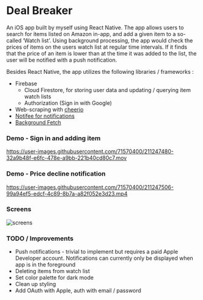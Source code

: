 # Deal Breaker

An iOS app built by myself using React Native. The app allows users to search for items listed on Amazon in-app, and add a given item to a so-called ‘Watch list’. Using background processing, the app would check the prices of items on the users watch list at regular time intervals. If it finds that the price of an item is lower than at the time it was added to the list, the user will be notified with a push notification.

Besides React Native, the app utilizes the following libraries / frameworks :

- Firebase
    - Cloud Firestore, for storing user data and updating / querying item watch lists
    - Authorization (Sign in with Google)
- Web-scraping with [cheerio](https://github.com/oyyd/cheerio-without-node-native)
- [Notifee for notifications](https://notifee.app/react-native/docs/overview)
- [Background Fetch](https://github.com/transistorsoft/react-native-background-fetch)

### Demo - Sign in and adding item
https://user-images.githubusercontent.com/71570400/211247480-32a9b48f-e6fc-478e-a9bb-221b40cd80c7.mov

### Demo - Price decline notification
https://user-images.githubusercontent.com/71570400/211247506-99a94ef5-edcf-4c89-8b7a-a82f052e3d23.mp4

### Screens
![screens](https://user-images.githubusercontent.com/71570400/211247984-16014670-3183-4fd7-8322-7f240f698901.png)


### TODO / Improvements

- Push notifications - trivial to implement but requires a paid Apple Developer account. Notifications can currently only be displayed when app is in the foreground
- Deleting items from watch list
- Set color palette for dark mode
- Clean up styling
- Add OAuth with Apple, auth with email / password

